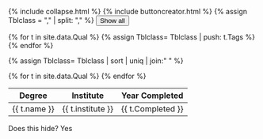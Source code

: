 
{% include collapse.html %}
{% include buttoncreator.html %}
{% assign Tblclass = "," | split: "," %}
<button onclick='showAll("")'>Show all</button>


{% for t in site.data.Qual %}
   {% assign Tblclass= Tblclass | push: t.Tags %}
{% endfor %}

{% assign Tblclass= Tblclass | sort | uniq | join:" " %}

<table>
<thead>
  <tr>
    <th>Degree</th>
    <th>Institute</th>
    <th>Year Completed</th>
  </tr>
</thead>
<tbody>    
{% for t in site.data.Qual %}
    <tr class="{{ t.Tags | join:" " }}">
    <td>{{ t.name }}</td>
    <td>{{ t.institute }}</td>
    <td>{{ t.Completed }}</td>
  </tr>
{% endfor %}

</tbody>
  </table>



<div class="Teaching Communications">
  Does this hide?  Yes 
</div>
